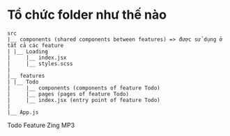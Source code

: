 # Tổ chức folder như thế nào

```
src
|__ components (shared components between features) => được sử dụng ở tất cả các feature
| |__ Loading
|     |__ index.jsx
|     |__ styles.scss
|
|__ features
| |__ Todo
|     |__ components (components of feature Todo)
|     |__ pages (pages of feature Todo)
|     |__ index.jsx (entry point of feature Todo)
|
|__ App.js
```

Todo Feature Zing MP3
